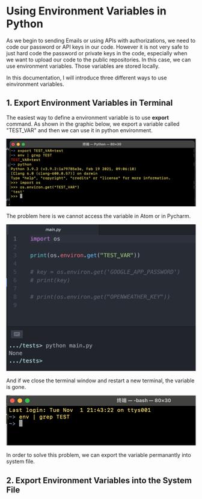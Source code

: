 # Using Environment Variables in Python

As we begin to sending Emails or using APIs with authorizations, we need to code our password or API keys in our code. However it is not very safe to just hard code the password or private keys in the code, especially when we want to upload our code to the public repositories. In this case, we can use environment variables. Those variables are stored locally.

In this documentation, I will introduce three different ways to use einvironment variables. 

## 1. Export Environment Variables in Terminal

The easiest way to define a environment variable is to use **export** command. As shown in the graphic below, we export a variable called "TEST_VAR" and then we can use it in python environment.

![Export Variable in Terminal](images/terminal_export_env_1.png)

The problem here is we cannot access the variable in Atom or in Pycharm. 

![Variable not accessable in Atom](images/terminal_export_env_2.png)

And if we close the terminal window and restart a new terminal, the variable is gone.

![Variable disappear after restart](images/terminal_export_env_3.png)

In order to solve this problem, we can export the variable permanantly into system file.

## 2. Export Environment Variables into the System File


